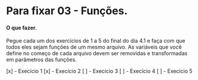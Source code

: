 # Para fixar 03 - Funções.

#### O que fazer.

Pegue cada um dos exercícios de 1 a 5 do final do dia 4.1 e faça com que todos eles sejam funções de 
um mesmo arquivo. As variáveis que você define no começo de cada arquivo devem ser removidas e 
transformadas em parâmetros das funções.

[x] - Execício 1
[x] - Execício 2
[ ] - Execício 3
[ ] - Execício 4
[ ] - Execício 5
